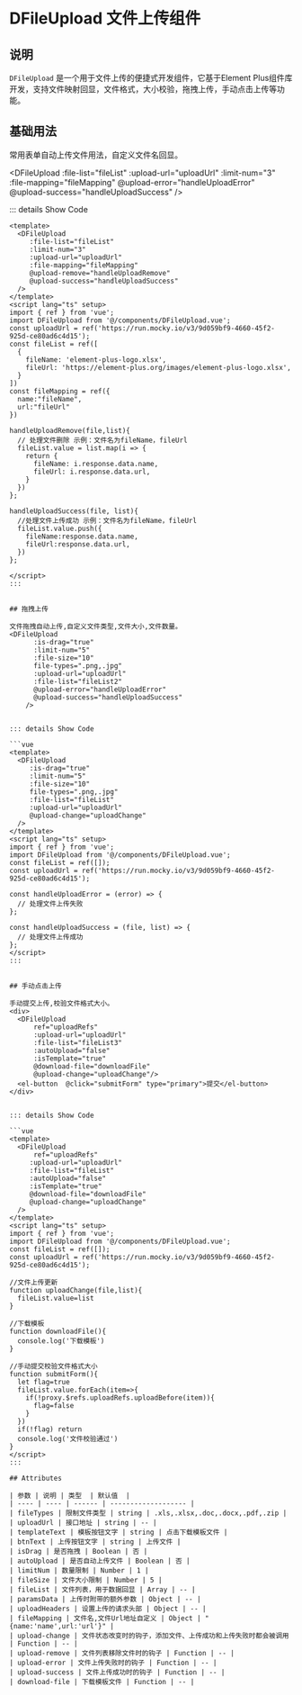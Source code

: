 # DFileUpload 文件上传组件

## 说明

`DFileUpload` 是一个用于文件上传的便捷式开发组件，它基于Element Plus组件库开发，支持文件映射回显，文件格式，大小校验，拖拽上传，手动点击上传等功能。

## 基础用法

常用表单自动上传文件用法，自定义文件名回显。
<script lang="ts" setup>
import {ref,getCurrentInstance} from 'vue'
import { DFileUpload } from 'dc-pro-component';
import {ElButton} from "element-plus";
const { proxy } = getCurrentInstance();
const fileMapping = ref({
  name:"fileName",
  url:"fileUrl"
})
const uploadUrl = ref('https://run.mocky.io/v3/9d059bf9-4660-45f2-925d-ce80ad6c4d15')
//文件回显初始值
const fileList = ref([
  {
    fileName: 'element-plus-logo.xlsx',
    fileUrl: 'https://element-plus.org/images/element-plus-logo.xlsx',
  }
])
const fileList2 = ref([])
const fileList3 = ref([])
//文件上传更新
function uploadChange(file,list){
  fileList3.value=list
}
//下载模板
function downloadFile(){
  console.log('下载模板')
}
// 提交表单检验文件格式大小
function submitForm(){
  let flag=true
  fileList3.value.forEach(item=>{
    if(!proxy.$refs.uploadRefs.uploadBefore(item)){
      flag=false
    }
  })
  if(!flag) return
  console.log('文件校验通过')
}
</script>

<DFileUpload
      :file-list="fileList"
      :upload-url="uploadUrl"
      :limit-num="3"
      :file-mapping="fileMapping"
      @upload-error="handleUploadError"
      @upload-success="handleUploadSuccess"
    />
    
 
::: details Show Code

```vue
<template>
  <DFileUpload
     :file-list="fileList"
     :limit-num="3"
     :upload-url="uploadUrl"
     :file-mapping="fileMapping"
     @upload-remove="handleUploadRemove"
     @upload-success="handleUploadSuccess"
  />
</template>
<script lang="ts" setup>
import { ref } from 'vue';
import DFileUpload from '@/components/DFileUpload.vue';
const uploadUrl = ref('https://run.mocky.io/v3/9d059bf9-4660-45f2-925d-ce80ad6c4d15');
const fileList = ref([
  {
    fileName: 'element-plus-logo.xlsx',
    fileUrl: 'https://element-plus.org/images/element-plus-logo.xlsx',
  }
])
const fileMapping = ref({
  name:"fileName",
  url:"fileUrl"
})

handleUploadRemove(file,list){
  // 处理文件删除 示例：文件名为fileName，fileUrl
  fileList.value = list.map(i => {
    return {
      fileName: i.response.data.name,
      fileUrl: i.response.data.url,
    }
  })
};

handleUploadSuccess(file, list){ 
  //处理文件上传成功 示例：文件名为fileName，fileUrl
  fileList.value.push({
    fileName:response.data.name,
    fileUrl:response.data.url,
  })  
};

</script>
:::


## 拖拽上传

文件拖拽自动上传,自定义文件类型,文件大小,文件数量。
<DFileUpload
      :is-drag="true"
      :limit-num="5"
      :file-size="10"
      file-types=".png,.jpg"
      :upload-url="uploadUrl"
      :file-list="fileList2"
      @upload-error="handleUploadError"
      @upload-success="handleUploadSuccess"
    />
    
 
::: details Show Code

```vue
<template>
  <DFileUpload
     :is-drag="true"
     :limit-num="5"
     :file-size="10"
     file-types=".png,.jpg"
     :file-list="fileList"
     :upload-url="uploadUrl"
     @upload-change="uploadChange"
  />
</template>
<script lang="ts" setup>
import { ref } from 'vue';
import DFileUpload from '@/components/DFileUpload.vue';
const fileList = ref([]);
const uploadUrl = ref('https://run.mocky.io/v3/9d059bf9-4660-45f2-925d-ce80ad6c4d15');

const handleUploadError = (error) => {
  // 处理文件上传失败
};

const handleUploadSuccess = (file, list) => {
  // 处理文件上传成功
};
</script>
:::


## 手动点击上传

手动提交上传,校验文件格式大小。
<div>
  <DFileUpload
      ref="uploadRefs"
      :upload-url="uploadUrl"
      :file-list="fileList3"
      :autoUpload="false"
      :isTemplate="true"
      @download-file="downloadFile"
      @upload-change="uploadChange"/>
  <el-button  @click="submitForm" type="primary">提交</el-button>
</div>


::: details Show Code

```vue
<template>
  <DFileUpload
      ref="uploadRefs"
     :upload-url="uploadUrl"
     :file-list="fileList"
     :autoUpload="false"
     :isTemplate="true"
     @download-file="downloadFile"
     @upload-change="uploadChange"
  />
</template>
<script lang="ts" setup>
import { ref } from 'vue';
import DFileUpload from '@/components/DFileUpload.vue';
const fileList = ref([]);
const uploadUrl = ref('https://run.mocky.io/v3/9d059bf9-4660-45f2-925d-ce80ad6c4d15');

//文件上传更新
function uploadChange(file,list){
  fileList.value=list
}

//下载模板
function downloadFile(){
  console.log('下载模板')
}

//手动提交校验文件格式大小
function submitForm(){
  let flag=true
  fileList.value.forEach(item=>{
    if(!proxy.$refs.uploadRefs.uploadBefore(item)){
      flag=false
    }
  })
  if(!flag) return
  console.log('文件校验通过')
}
</script>
:::

## Attributes

| 参数 | 说明 | 类型  | 默认值  |
| ---- | ---- | ------ | ------------------- |
| fileTypes | 限制文件类型 | string | .xls,.xlsx,.doc,.docx,.pdf,.zip |
| uploadUrl | 接口地址 | string | -- |
| templateText | 模板按钮文字 | string | 点击下载模板文件 |
| btnText | 上传按钮文字 | string | 上传文件 |
| isDrag | 是否拖拽 | Boolean | 否 |
| autoUpload | 是否自动上传文件 | Boolean | 否 |
| limitNum | 数量限制 | Number | 1 |
| fileSize | 文件大小限制 | Number | 5 |
| fileList | 文件列表，用于数据回显 | Array | -- |
| paramsData | 上传时附带的额外参数 | Object | -- |
| uploadHeaders | 设置上传的请求头部 | Object | -- |
| fileMapping | 文件名,文件Url地址自定义 | Object | "{name:'name',url:'url'}" |
| upload-change | 文件状态改变时的钩子，添加文件、上传成功和上传失败时都会被调用 | Function | -- |
| upload-remove | 文件列表移除文件时的钩子 | Function | -- |
| upload-error | 文件上传失败时的钩子 | Function | -- |
| upload-success | 文件上传成功时的钩子 | Function | -- |
| download-file | 下载模板文件 | Function | -- |
